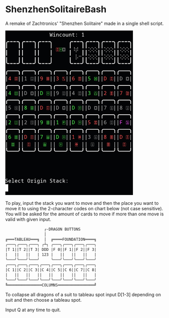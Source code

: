 # ShenzhenSolitaireBash
A remake of Zachtronics' "Shenzhen Solitaire" made in a single shell script.

![screenshot of the game](./image.png)

To play, input the stack you want to move and then the place you want to move it to using the 2-character codes on chart below (not case sensitive).
You will be asked for the amount of cards to move if more than one move is valid with given input.

```
                 ┌-DRAGON BUTTONS
                 │
╔═══TABLEAU═══╗  │  ╔════FOUNDATION════╗
╭───╮╭───╮╭───╮ ┌┴┐ ╭───╮╭───╮╭───╮╭───╮
|T 1||T 2||T 3| DDD |F 0||F 1||F 2||F 3|
|   ||   ||   | 123 |   ||   ||   ||   |
╰───╯╰───╯╰───╯     ╰───╯╰───╯╰───╯╰───╯
╭───╮╭───╮╭───╮╭───╮╭───╮╭───╮╭───╮╭───╮
|C 1||C 2||C 3||C 4||C 5||C 6||C 7||C 8|
|   ||   ||   ||   ||   ||   ||   ||   |
╰───╯╰───╯╰───╯╰───╯╰───╯╰───╯╰───╯╰───╯
╚═══════════════COLUMNS════════════════╝
```

To collapse all dragons of a suit to tableau spot input D\[1-3\] depending on suit and then choose a tableau spot.

Input Q at any time to quit.
